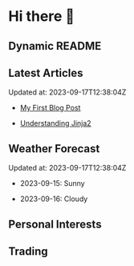 # Hi there 👋

## Dynamic README

## Latest Articles

Updated at: 2023-09-17T12:38:04Z


- [My First Blog Post](https://myblog.com/first-post)

- [Understanding Jinja2](https://myblog.com/jinja2)


## Weather Forecast

Updated at: 2023-09-17T12:38:04Z


- 2023-09-15: Sunny

- 2023-09-16: Cloudy


## Personal Interests
## Trading